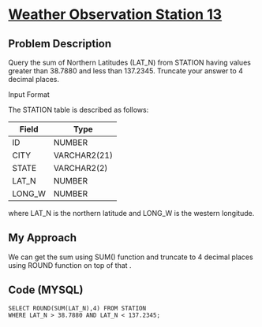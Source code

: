 # [Weather Observation Station 13](https://www.hackerrank.com/challenges/weather-observation-station-13/problem)

## Problem Description 
Query the sum of Northern Latitudes (LAT_N) from STATION having values greater than 38.7880 and less than 137.2345. Truncate your answer to 4 decimal places.

Input Format

The STATION table is described as follows:

| Field                     | Type                       | 
| --------------------------| ---------------------------|
| ID                        | NUMBER                     |
| CITY                      | VARCHAR2(21)               |
| STATE                     | VARCHAR2(2)                |
| LAT_N                     | NUMBER                     |
| LONG_W                    | NUMBER                     |

where LAT_N is the northern latitude and LONG_W is the western longitude.

## My Approach

We can get the sum using SUM() function and truncate to 4 decimal places using ROUND function on top of that . 

## Code (MYSQL)
```
SELECT ROUND(SUM(LAT_N),4) FROM STATION 
WHERE LAT_N > 38.7880 AND LAT_N < 137.2345;
```